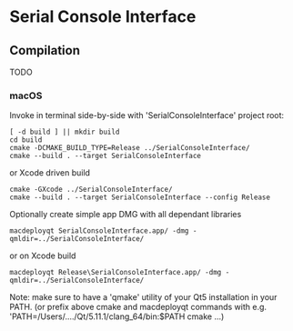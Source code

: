 # Serial Console Interface

## Compilation
TODO

### macOS
Invoke in terminal side-by-side with 'SerialConsoleInterface' project root:

    [ -d build ] || mkdir build
    cd build
    cmake -DCMAKE_BUILD_TYPE=Release ../SerialConsoleInterface/
    cmake --build . --target SerialConsoleInterface

or Xcode driven build

    cmake -GXcode ../SerialConsoleInterface/
    cmake --build . --target SerialConsoleInterface --config Release

Optionally create simple app DMG with all dependant libraries

    macdeployqt SerialConsoleInterface.app/ -dmg -qmldir=../SerialConsoleInterface/

or on Xcode build

    macdeployqt Release\SerialConsoleInterface.app/ -dmg -qmldir=../SerialConsoleInterface/

Note: make sure to have a 'qmake' utility of your Qt5 installation in your PATH.
(or prefix above cmake and macdeployqt commands with e.g. 'PATH=/Users/..../Qt/5.11.1/clang_64/bin:$PATH cmake ...)
